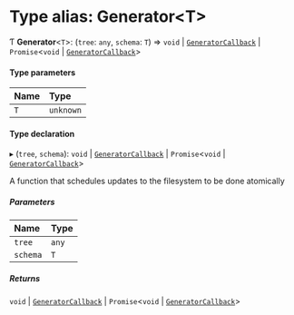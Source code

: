 # Type alias: Generator<T\>

Ƭ **Generator**<`T`\>: (`tree`: `any`, `schema`: `T`) => `void` \| [`GeneratorCallback`](../../devkit/documents/GeneratorCallback) \| `Promise`<`void` \| [`GeneratorCallback`](../../devkit/documents/GeneratorCallback)\>

#### Type parameters

| Name | Type      |
| :--- | :-------- |
| `T`  | `unknown` |

#### Type declaration

▸ (`tree`, `schema`): `void` \| [`GeneratorCallback`](../../devkit/documents/GeneratorCallback) \| `Promise`<`void` \| [`GeneratorCallback`](../../devkit/documents/GeneratorCallback)\>

A function that schedules updates to the filesystem to be done atomically

##### Parameters

| Name     | Type  |
| :------- | :---- |
| `tree`   | `any` |
| `schema` | `T`   |

##### Returns

`void` \| [`GeneratorCallback`](../../devkit/documents/GeneratorCallback) \| `Promise`<`void` \| [`GeneratorCallback`](../../devkit/documents/GeneratorCallback)\>

